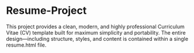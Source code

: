 # Resume-Project
This project provides a clean, modern, and highly professional Curriculum Vitae (CV) template built for maximum simplicity and portability. The entire design—including structure, styles, and content is contained within a single resume.html file.
